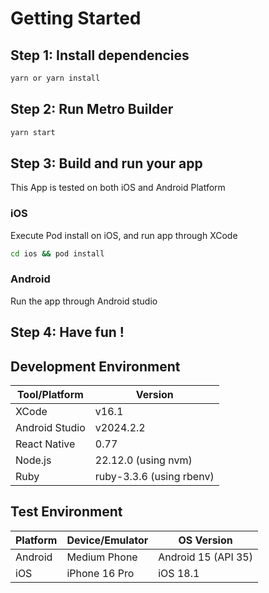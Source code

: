 # Getting Started

## Step 1: Install dependencies

```sh
yarn or yarn install
```

## Step 2: Run Metro Builder

```sh
yarn start
```

## Step 3: Build and run your app

This App is tested on both iOS and Android Platform

### iOS

Execute Pod install on iOS, and run app through XCode 

```sh
cd ios && pod install
```

### Android

Run the app through Android studio

## Step 4: Have fun !

## Development Environment

| Tool/Platform | Version |
|---|---|
| XCode | v16.1 |
| Android Studio | v2024.2.2 |
| React Native | 0.77 |
| Node.js | 22.12.0 (using nvm) |
| Ruby | ruby-3.3.6 (using rbenv) |

## Test Environment

| Platform | Device/Emulator | OS Version |
|---|---|---|
| Android | Medium Phone | Android 15 (API 35) |
| iOS | iPhone 16 Pro | iOS 18.1 |



